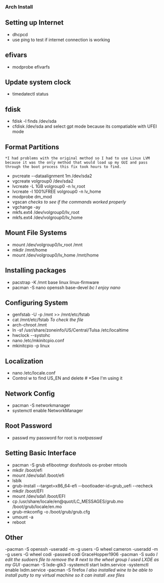 ### Arch Install 

## Setting up Internet
- dhcpcd
- use ping to test if internet connection is working

## efivars
- modprobe efivarfs

## Update system clock
- timedatectl status

## fdisk
- fdisk -l finds /dev/sda
- cfdisk /dev/sda and select gpt mode because its compatiable with UFEI mode

## Format Partitions
	*I had problems with the original method so I had to use Linux LVM because it was the only method that would load up my GUI and pass through the boot process this fix took hours to find.
- pvcreate --dataalignment 1m /dev/sda2
- vgcreate volgroup0 /dev/sda2
- lvcreate -L 1GB volgroup0 -n lv_root
- lvcreate -l 100%FREE volgroup0 -n lv_home
- modprobe dm_mod
- vgscan
	*checks to see if the commands worked properly*
- vgchange -ay
- mkfs.ext4 /dev/volgroup0/lv_root
- mkfs.ext4 /dev/volgroup0/lv_home

## Mount File Systems
- mount /dev/volgroup0/lv_root /mnt
- mkdir /mnt/home
- mount /dev/volgroup0/lv_home /mnt/home

## Installing packages
- pacstrap -K /mnt base linux linux-firmware
- pacman -S nano openssh base-devel
*bc I enjoy nano* 

## Configuring System
- genfstab -U -p /mnt >> /mnt/etc/fstab
- cat /mnt/etc/fstab 
	*To check the file*
- arch-chroot /mnt
- ln -sf /usr/share/zoneinfo/US/Central/Tulsa /etc/localtime
- hwclock --systohc
- nano /etc/mkinitcpio.conf
- mkinitcpio -p linux

## Localization
- nano /etc/locale.conf
- Control w to find US_EN and delete #
	*See I'm using it

## Network Config
- pacman -S networkmanager
- systemctl enable NetworkManager

## Root Password
- passwd
	my password for root is *rootpasswd*

## Setting Basic Interface
- pacman -S grub efibootmgr dosfstools os-prober mtools
- mkdir /boot/efi
- mount /dev/sda1 /boot/efi
- lsblk
- grub-install --target=x86_64-efi --bootloader-id=grub_uefi --recheck
- mkdir /boot/EFI
- mount /dev/sda1 /boot/EFI
- cp /usr/share/locale/en\@quot/LC_MESSAGES/grub.mo /boot/grub/locale/en.mo
- grub-mkconfig -o /boot/grub/grub.cfg
- umount -a
- reboot

## Other
-pacman -S openssh
-useradd -m -g users -G wheel cameron
-useradd -m -g users -G wheel codi
-passwd codi GraceHopper1906
-pacman -S sudo
	*I edit the sudoers file to remove the # next to the wheel group*
	*I used LXDE as my GUI*
-pacman -S lxde-gtk3
-systemctl start lxdm.service
-systemctl enable lxdm.service
-pacman -S firefox 
	*I also installed wine to be able to install putty to my virtual machine so it can install .exe files*